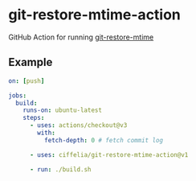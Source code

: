 # git-restore-mtime-action
GitHub Action for running [git-restore-mtime](https://github.com/MestreLion/git-tools)

## Example

```yaml
on: [push]

jobs:
  build:
    runs-on: ubuntu-latest
    steps:
      - uses: actions/checkout@v3
        with:
          fetch-depth: 0 # fetch commit log

      - uses: ciffelia/git-restore-mtime-action@v1

      - run: ./build.sh
```
